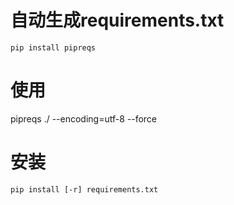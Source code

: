 <!--
 * @Author: wjn
 * @Date: 2020-03-12 17:09:42
 * @LastEditors: wjn
 * @LastEditTime: 2020-03-12 20:52:23
 -->
# 自动生成requirements.txt

    pip install pipreqs

# 使用

   pipreqs ./ --encoding=utf-8 --force 

# 安装

    pip install [-r] requirements.txt